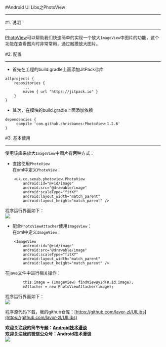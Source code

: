  #Android UI Libs之PhotoView  
***  
#1. 说明  
***  
[PhotoView](https://github.com/chrisbanes/PhotoView)可以帮助我们快速简单的实现一个放大`ImageView`中图片的功能，这个功能在查看图片时非常常用，通过触摸放大图片。  

#2. 配置  
***  
- 首先在工程的build.gradle上面添加JitPack仓库  
```  
allprojects {
    repositories {
        ...
        maven { url "https://jitpack.io" }
    }
}  
```  
- 其次，在模块的build.gradle上面添加依赖  
```  
dependencies {
     compile 'com.github.chrisbanes:PhotoView:1.2.6'
}  
```  

#3. 基本使用  
***  
使用该库来放大`ImageView`中图片有两种方式：  
- 直接使用`PhoteView`  
在xml中定义`PhoteView`：  
```  
    <uk.co.senab.photoview.PhotoView
        android:id="@+id/image"
        android:src="@drawable/image"
        android:scaleType="fitXY"
        android:layout_width="match_parent"
        android:layout_height="match_parent" />  
```  
程序运行界面如下：  
![](http://i.imgur.com/YvTNg42.gif)  

- 配合`PhotoViewAttacher`使用`ImageView`：  
在xml中定义`ImageView`：   
```
    <ImageView
        android:id="@+id/image"
        android:src="@drawable/image"
        android:scaleType="fitXY"
        android:layout_width="match_parent"
        android:layout_height="match_parent" />  
```  
在java文件中进行相关操作：  
```  
        this.image = (ImageView) findViewById(R.id.image);
        mAttacher = new PhotoViewAttacher(image);  
```
程序运行界面如下：  
![](http://i.imgur.com/m0dXoOk.gif)  


程序源代码下载，我的github仓库：[https://github.com/lavor-zl/UILibs](https://github.com/lavor-zl/UILibs) 


**欢迎关注我的简书专题：[Android技术漫谈](http://www.jianshu.com/collection/4833a48d1cb2)**   
**欢迎关注我的微信公众号：Android技术漫谈**  
![](http://i.imgur.com/u75x3BP.jpg)

